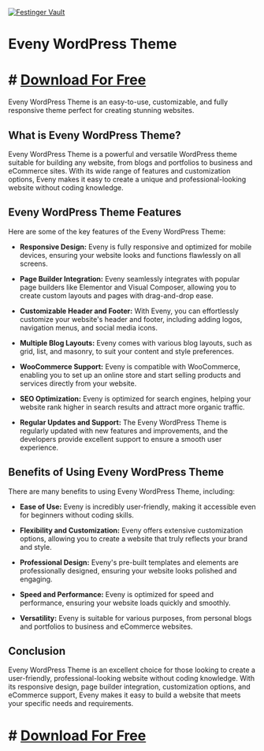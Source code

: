 [![Festinger Vault](https://festingervault.com/wp-content/uploads/2023/04/FESTINGER-BANNER-1-V2.gif)](https://0kvad.bemobtrcks.com/go/6630b7b1-d46e-4029-af41-475c47f17ceb)

# Eveny WordPress Theme

# # [Download For Free](https://0kvad.bemobtrcks.com/go/6630b7b1-d46e-4029-af41-475c47f17ceb)

Eveny WordPress Theme is an easy-to-use, customizable, and fully responsive theme perfect for creating stunning websites.

## What is Eveny WordPress Theme?

Eveny WordPress Theme is a powerful and versatile WordPress theme suitable for building any website, from blogs and portfolios to business and eCommerce sites. With its wide range of features and customization options, Eveny makes it easy to create a unique and professional-looking website without coding knowledge.

## Eveny WordPress Theme Features

Here are some of the key features of the Eveny WordPress Theme:

- **Responsive Design:** Eveny is fully responsive and optimized for mobile devices, ensuring your website looks and functions flawlessly on all screens.

- **Page Builder Integration:** Eveny seamlessly integrates with popular page builders like Elementor and Visual Composer, allowing you to create custom layouts and pages with drag-and-drop ease.

- **Customizable Header and Footer:** With Eveny, you can effortlessly customize your website's header and footer, including adding logos, navigation menus, and social media icons.

- **Multiple Blog Layouts:** Eveny comes with various blog layouts, such as grid, list, and masonry, to suit your content and style preferences.

- **WooCommerce Support:** Eveny is compatible with WooCommerce, enabling you to set up an online store and start selling products and services directly from your website.

- **SEO Optimization:** Eveny is optimized for search engines, helping your website rank higher in search results and attract more organic traffic.

- **Regular Updates and Support:** The Eveny WordPress Theme is regularly updated with new features and improvements, and the developers provide excellent support to ensure a smooth user experience.

## Benefits of Using Eveny WordPress Theme

There are many benefits to using Eveny WordPress Theme, including:

- **Ease of Use:** Eveny is incredibly user-friendly, making it accessible even for beginners without coding skills.

- **Flexibility and Customization:** Eveny offers extensive customization options, allowing you to create a website that truly reflects your brand and style.

- **Professional Design:** Eveny's pre-built templates and elements are professionally designed, ensuring your website looks polished and engaging.

- **Speed and Performance:** Eveny is optimized for speed and performance, ensuring your website loads quickly and smoothly.

- **Versatility:** Eveny is suitable for various purposes, from personal blogs and portfolios to business and eCommerce websites.

## Conclusion

Eveny WordPress Theme is an excellent choice for those looking to create a user-friendly, professional-looking website without coding knowledge. With its responsive design, page builder integration, customization options, and eCommerce support, Eveny makes it easy to build a website that meets your specific needs and requirements.

# # [Download For Free](https://0kvad.bemobtrcks.com/go/6630b7b1-d46e-4029-af41-475c47f17ceb)
